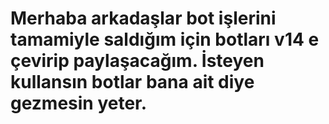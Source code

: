 # **Merhaba arkadaşlar bot işlerini tamamiyle saldığım için botları v14 e çevirip paylaşacağım. İsteyen kullansın botlar bana ait diye gezmesin yeter.**
